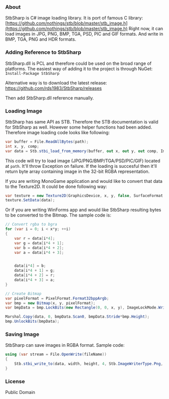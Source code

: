 ### About
StbSharp is C# image loading library. It is port of famous C library: [https://github.com/nothings/stb/blob/master/stb_image.h](https://github.com/nothings/stb/blob/master/stb_image.h)
Right now, it can load images in JPG, PNG, BMP, TGA, PSD, PIC and GIF formats. And write in BMP, TGA, PNG and HDR formats.

### Adding Reference to StbSharp
StbSharp.dll is PCL and therefore could be used on the broad range of platforms.
The easiest way of adding it to the project is through NuGet:
`Install-Package StbSharp`

Alternative way is to download the latest release:
https://github.com/rds1983/StbSharp/releases

Then add StbSharp.dll reference manually.

### Loading Image
StbSharp has same API as STB. Therefore the STB documentation is valid for StbSharp as well.
However some helper functions had been added.
Therefore image loading code looks like following:
```c# 
var buffer = File.ReadAllBytes(path);
int x, y, comp;
var data = Stb.stbi_load_from_memory(buffer, out x, out y, out comp, Image.STBI_rgb_alpha);
```

This code will try to load image (JPG/PNG/BMP/TGA/PSD/PIC/GIF) located at `path`. It'll throw Exception on failure.
If the loading is succesful then it'll return byte array containing image in the 32-bit RGBA representation.

If you are writing MonoGame application and would like to convert that data to the Texture2D. It could be done following way:
```c#
var texture = new Texture2D(GraphicsDevice, x, y, false, SurfaceFormat.Color);
texture.SetData(data);
```

Or if you are writing WinForms app and would like StbSharp resulting bytes to be converted to the Bitmap. The sample code is:
```c#
// Convert rgba to bgra
for (var i = 0; i < x*y; ++i)
{
	var r = data[i*4];
	var g = data[i*4 + 1];
	var b = data[i*4 + 2];
	var a = data[i*4 + 3];


	data[i*4] = b;
	data[i*4 + 1] = g;
	data[i*4 + 2] = r;
	data[i*4 + 3] = a;
}

// Create Bitmap
var pixelFormat = PixelFormat.Format32bppArgb;
var bmp = new Bitmap(x, y, pixelFormat);
var bmpData = bmp.LockBits(new Rectangle(0, 0, x, y), ImageLockMode.WriteOnly, bmp.PixelFormat);

Marshal.Copy(data, 0, bmpData.Scan0, bmpData.Stride*bmp.Height);
bmp.UnlockBits(bmpData);
```

### Saving Image
StbSharp can save images in RGBA format.
Sample code:
```c#
using (var stream = File.OpenWrite(fileName))
{
	Stb.stbi_write_to(data, width, height, 4, Stb.ImageWriterType.Png, stream);
}
```

### License
Public Domain